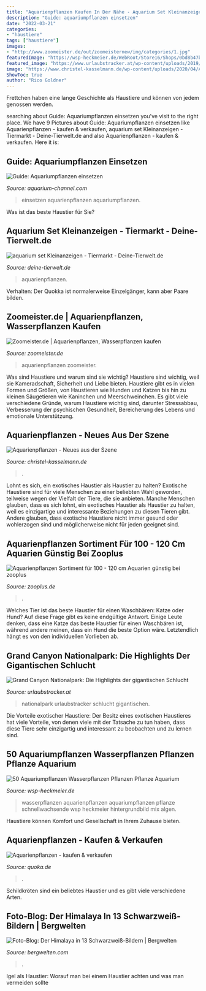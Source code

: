 ```yaml
---
title: "Aquarienpflanzen Kaufen In Der Nähe - Aquarium Set Kleinanzeigen"
description: "Guide: aquariumpflanzen einsetzen"
date: "2022-03-21"
categories:
- "haustiere"
tags: ["haustiere"]
images:
- "http://www.zoomeister.de/out/zoomeisternew/img/categories/1.jpg"
featuredImage: "https://wsp-heckmeier.de/WebRoot/Store16/Shops/0bd8b47b-848f-4b34-87eb-b3296485557f/5472/1890/3003/1432/B9A3/0A48/3547/D9DB/1_Pflanzensortiment_2.JPG"
featured_image: "https://www.urlaubstracker.at/wp-content/uploads/2019/05/usa_grand_canyon_aussicht-1000x667.jpg"
image: "https://www.christel-kasselmann.de/wp-content/uploads/2020/04/Aquarienpflanzen-Cover-3D.jpg"
ShowToc: true
author: "Rico Goldner"
---
```



Frettchen haben eine lange Geschichte als Haustiere und können von jedem genossen werden.

	

		
searching about Guide: Aquariumpflanzen einsetzen you've visit to the right place. We have 9 Pictures about Guide: Aquariumpflanzen einsetzen like Aquarienpflanzen - kaufen &amp; verkaufen, aquarium set Kleinanzeigen - Tiermarkt - Deine-Tierwelt.de and also Aquarienpflanzen - kaufen &amp; verkaufen. Here it is:
		
    
## Guide: Aquariumpflanzen Einsetzen

<img loading=lazy src="http://www.aquarium-channel.com/wp-content/uploads/2015/10/pflanzen3.jpg" onerror="this.onerror=null;this.src='https://tse2.mm.bing.net/th?id=OIP.WEbiCv0nl5m7xB3qb8ZSUgHaDk&amp;pid=15.1';" alt="Guide: Aquariumpflanzen einsetzen">

_Source: aquarium-channel.com_

>einsetzen aquarienpflanzen aquariumpflanzen. 

	

Was ist das beste Haustier für Sie?

    
## Aquarium Set Kleinanzeigen - Tiermarkt - Deine-Tierwelt.de

<img loading=lazy src="http://bild6.qimage.de/aquarienpflanzen-komplett-set-foto-bild-96738896.jpg" onerror="this.onerror=null;this.src='https://tse2.mm.bing.net/th?id=OIP.K-5po89MJDaGPGJWaGSOzgHaE7&amp;pid=15.1';" alt="aquarium set Kleinanzeigen - Tiermarkt - Deine-Tierwelt.de">

_Source: deine-tierwelt.de_

>aquarienpflanzen. 

	

Verhalten: Der Quokka ist normalerweise Einzelgänger, kann aber Paare bilden.

    
## Zoomeister.de | Aquarienpflanzen, Wasserpflanzen Kaufen

<img loading=lazy src="http://www.zoomeister.de/out/zoomeisternew/img/categories/1.jpg" onerror="this.onerror=null;this.src='https://tse3.mm.bing.net/th?id=OIP.-ZYIHZelAmvpH4biTMpfpwAAAA&amp;pid=15.1';" alt="Zoomeister.de | Aquarienpflanzen, Wasserpflanzen kaufen">

_Source: zoomeister.de_

>aquarienpflanzen zoomeister. 

	

Was sind Haustiere und warum sind sie wichtig?
Haustiere sind wichtig, weil sie Kameradschaft, Sicherheit und Liebe bieten. Haustiere gibt es in vielen Formen und Größen, von Haustieren wie Hunden und Katzen bis hin zu kleinen Säugetieren wie Kaninchen und Meerschweinchen. Es gibt viele verschiedene Gründe, warum Haustiere wichtig sind, darunter Stressabbau, Verbesserung der psychischen Gesundheit, Bereicherung des Lebens und emotionale Unterstützung.

    
## Aquarienpflanzen - Neues Aus Der Szene

<img loading=lazy src="https://www.christel-kasselmann.de/wp-content/uploads/2020/04/Aquarienpflanzen-Cover-3D.jpg" onerror="this.onerror=null;this.src='https://tse2.mm.bing.net/th?id=OIP.kunqrv04qmzfm_tA5ibkzwHaJs&amp;pid=15.1';" alt="Aquarienpflanzen - Neues aus der Szene">

_Source: christel-kasselmann.de_

>. 

	

Lohnt es sich, ein exotisches Haustier als Haustier zu halten?
Exotische Haustiere sind für viele Menschen zu einer beliebten Wahl geworden, teilweise wegen der Vielfalt der Tiere, die sie anbieten. Manche Menschen glauben, dass es sich lohnt, ein exotisches Haustier als Haustier zu halten, weil es einzigartige und interessante Beziehungen zu diesen Tieren gibt. Andere glauben, dass exotische Haustiere nicht immer gesund oder wohlerzogen sind und möglicherweise nicht für jeden geeignet sind.

    
## Aquarienpflanzen Sortiment Für 100 - 120 Cm Aquarien Günstig Bei Zooplus

<img loading=lazy src="http://media.mediazs.com/bilder/aquarienpflanzen/zooplants/fr/cm/aquarien/1/300/14124_1.jpg" onerror="this.onerror=null;this.src='https://tse4.mm.bing.net/th?id=OIP.2qNQY-z2EsjPJ7TBFgw6kAHaHa&amp;pid=15.1';" alt="Aquarienpflanzen Sortiment für 100 - 120 cm Aquarien günstig bei zooplus">

_Source: zooplus.de_

>. 

	

Welches Tier ist das beste Haustier für einen Waschbären: Katze oder Hund?
Auf diese Frage gibt es keine endgültige Antwort. Einige Leute denken, dass eine Katze das beste Haustier für einen Waschbären ist, während andere meinen, dass ein Hund die beste Option wäre. Letztendlich hängt es von den individuellen Vorlieben ab.

    
## Grand Canyon Nationalpark: Die Highlights Der Gigantischen Schlucht

<img loading=lazy src="https://www.urlaubstracker.at/wp-content/uploads/2019/05/usa_grand_canyon_aussicht-1000x667.jpg" onerror="this.onerror=null;this.src='https://tse4.mm.bing.net/th?id=OIP.4kci2vDDESyyMiTcFOkgNAHaE8&amp;pid=15.1';" alt="Grand Canyon Nationalpark: Die Highlights der gigantischen Schlucht">

_Source: urlaubstracker.at_

>nationalpark urlaubstracker schlucht gigantischen. 

	

Die Vorteile exotischer Haustiere: Der Besitz eines exotischen Haustieres hat viele Vorteile, von denen viele mit der Tatsache zu tun haben, dass diese Tiere sehr einzigartig und interessant zu beobachten und zu lernen sind.

    
## 50 Aquariumpflanzen Wasserpflanzen Pflanzen Pflanze Aquarium

<img loading=lazy src="https://wsp-heckmeier.de/WebRoot/Store16/Shops/0bd8b47b-848f-4b34-87eb-b3296485557f/5472/1890/3003/1432/B9A3/0A48/3547/D9DB/1_Pflanzensortiment_2.JPG" onerror="this.onerror=null;this.src='https://tse4.mm.bing.net/th?id=OIP.K5lkPxUgGOgWOzoLssQ4FQHaFj&amp;pid=15.1';" alt="50 Aquariumpflanzen Wasserpflanzen Pflanzen Pflanze Aquarium">

_Source: wsp-heckmeier.de_

>wasserpflanzen aquarienpflanzen aquariumpflanzen pflanze schnellwachsende wsp heckmeier hintergrundbild mix algen. 

	

Haustiere können Komfort und Gesellschaft in Ihrem Zuhause bieten.

    
## Aquarienpflanzen - Kaufen &amp; Verkaufen

<img loading=lazy src="https://pic0.qimage.de/17/61/46/s221466117.jpg" onerror="this.onerror=null;this.src='https://tse3.mm.bing.net/th?id=OIP.3V1jOPzoZy9uNQbaoNepgAAAAA&amp;pid=15.1';" alt="Aquarienpflanzen - kaufen &amp; verkaufen">

_Source: quoka.de_

>. 

	

Schildkröten sind ein beliebtes Haustier und es gibt viele verschiedene Arten.

    
## Foto-Blog: Der Himalaya In 13 Schwarzweiß-Bildern | Bergwelten

<img loading=lazy src="https://www.bergwelten.com/files/article/images/Himalaya-schwarzwei-1.jpeg" onerror="this.onerror=null;this.src='https://tse3.mm.bing.net/th?id=OIP.i42rp8VYVrlwpm9IrwwY2gHaEK&amp;pid=15.1';" alt="Foto-Blog: Der Himalaya in 13 Schwarzweiß-Bildern | Bergwelten">

_Source: bergwelten.com_

>. 

	

Igel als Haustier: Worauf man bei einem Haustier achten und was man vermeiden sollte

